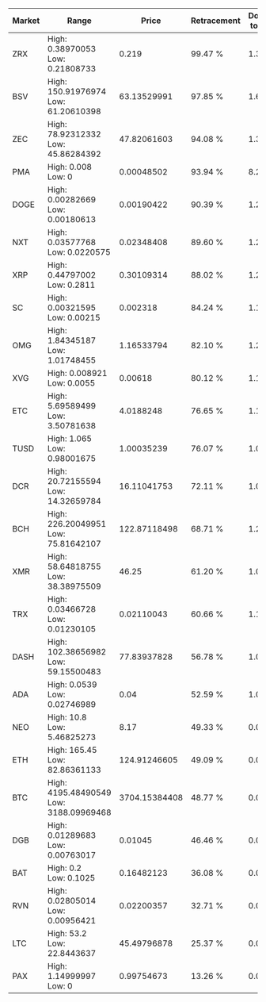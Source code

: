 | Market | Range | Price| Retracement | Doubles to 50% |
| --- | --- | --- | --- | --- |
| ZRX | High: 0.38970053<br />Low: 0.21808733 | 0.219 | 99.47 % | 1.39 |
| BSV | High: 150.91976974<br />Low: 61.20610398 | 63.13529991 | 97.85 % | 1.68 |
| ZEC | High: 78.92312332<br />Low: 45.86284392 | 47.82061603 | 94.08 % | 1.30 |
| PMA | High: 0.008<br />Low: 0 | 0.00048502 | 93.94 % | 8.25 |
| DOGE | High: 0.00282669<br />Low: 0.00180613 | 0.00190422 | 90.39 % | 1.22 |
| NXT | High: 0.03577768<br />Low: 0.0220575 | 0.02348408 | 89.60 % | 1.23 |
| XRP | High: 0.44797002<br />Low: 0.2811 | 0.30109314 | 88.02 % | 1.21 |
| SC | High: 0.00321595<br />Low: 0.00215 | 0.002318 | 84.24 % | 1.16 |
| OMG | High: 1.84345187<br />Low: 1.01748455 | 1.16533794 | 82.10 % | 1.23 |
| XVG | High: 0.008921<br />Low: 0.0055 | 0.00618 | 80.12 % | 1.17 |
| ETC | High: 5.69589499<br />Low: 3.50781638 | 4.0188248 | 76.65 % | 1.15 |
| TUSD | High: 1.065<br />Low: 0.98001675 | 1.00035239 | 76.07 % | 1.02 |
| DCR | High: 20.72155594<br />Low: 14.32659784 | 16.11041753 | 72.11 % | 1.09 |
| BCH | High: 226.20049951<br />Low: 75.81642107 | 122.87118498 | 68.71 % | 1.23 |
| XMR | High: 58.64818755<br />Low: 38.38975509 | 46.25 | 61.20 % | 1.05 |
| TRX | High: 0.03466728<br />Low: 0.01230105 | 0.02110043 | 60.66 % | 1.11 |
| DASH | High: 102.38656982<br />Low: 59.15500483 | 77.83937828 | 56.78 % | 1.04 |
| ADA | High: 0.0539<br />Low: 0.02746989 | 0.04 | 52.59 % | 1.02 |
| NEO | High: 10.8<br />Low: 5.46825273 | 8.17 | 49.33 % | 0.00 |
| ETH | High: 165.45<br />Low: 82.86361133 | 124.91246605 | 49.09 % | 0.00 |
| BTC | High: 4195.48490549<br />Low: 3188.09969468 | 3704.15384408 | 48.77 % | 0.00 |
| DGB | High: 0.01289683<br />Low: 0.00763017 | 0.01045 | 46.46 % | 0.00 |
| BAT | High: 0.2<br />Low: 0.1025 | 0.16482123 | 36.08 % | 0.00 |
| RVN | High: 0.02805014<br />Low: 0.00956421 | 0.02200357 | 32.71 % | 0.00 |
| LTC | High: 53.2<br />Low: 22.8443637 | 45.49796878 | 25.37 % | 0.00 |
| PAX | High: 1.14999997<br />Low: 0 | 0.99754673 | 13.26 % | 0.00 |
